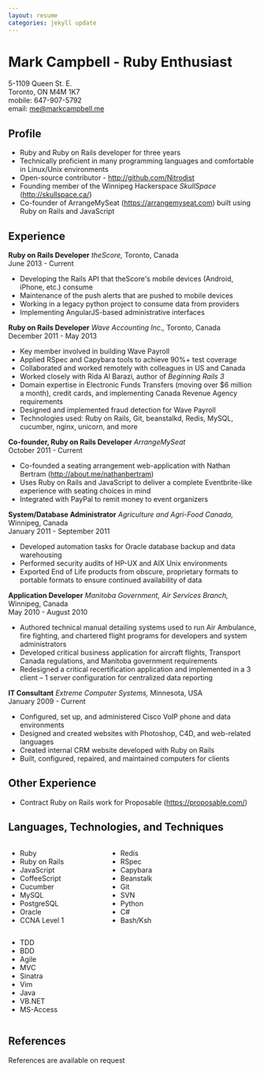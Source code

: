 ```yaml
---
layout: resume
categories: jekyll update
---
```


# Mark Campbell - Ruby Enthusiast

5-1109 Queen St. E.  
Toronto, ON M4M 1K7  
mobile: 647-907-5792  
email: [me@markcampbell.me](mailto:me@markcampbell.me)

## Profile

* Ruby and Ruby on Rails developer for three years
* Technically proficient in many programming languages and comfortable in Linux/Unix environments
* Open-source contributor - <a href="http://github.com/Nitrodist">http://github.com/Nitrodist</a>
* Founding member of the Winnipeg Hackerspace *SkullSpace* (<a href="http://skullspace.ca/">http://skullspace.ca/</a>)
* Co-founder of ArrangeMySeat (<a href="https://arrangemyseat.com">https://arrangemyseat.com</a>)  built using Ruby on Rails and JavaScript

## Experience

**Ruby on Rails Developer**
*theScore,* Toronto, Canada  
June 2013 - Current

* Developing the Rails API that theScore's mobile devices (Android, iPhone, etc.) consume
* Maintenance of the push alerts that are pushed to mobile devices
* Working in a legacy python project to consume data from providers
* Implementing AngularJS-based administrative interfaces

**Ruby on Rails Developer**
*Wave Accounting Inc.,* Toronto, Canada  
December 2011 - May 2013

* Key member involved in building Wave Payroll
* Applied RSpec and Capybara tools to achieve 90%+ test coverage
* Collaborated and worked remotely with colleagues in US and Canada
* Worked closely with Rida Al Barazi, author of *Beginning Rails 3*
* Domain expertise in Electronic Funds Transfers (moving over $6 million a month), credit cards, and implementing Canada Revenue Agency requirements
* Designed and implemented fraud detection for Wave Payroll
* Technologies used: Ruby on Rails, Git, beanstalkd, Redis, MySQL, cucumber, nginx, unicorn, and more

**Co-founder, Ruby on Rails Developer**
*ArrangeMySeat*  
October 2011 - Current

* Co-founded a seating arrangement web-application with Nathan Bertram (<a href="http://about.me/nathanbertram">http://about.me/nathanbertram</a>)
* Uses Ruby on Rails and JavaScript to deliver a complete Eventbrite-like experience with seating choices in mind
* Integrated with PayPal to remit money to event organizers

**System/Database Administrator**
*Agriculture and Agri-Food Canada,* Winnipeg, Canada  
January 2011 - September 2011

* Developed automation tasks for Oracle database backup and data warehousing
* Performed security audits of HP-UX and AIX Unix environments
* Exported End of Life products from obscure, proprietary formats to portable formats to ensure continued availability of data


**Application Developer**
*Manitoba Government, Air Services Branch,* Winnipeg, Canada  
May 2010 - August 2010

* Authored technical manual detailing systems used to run Air Ambulance, fire fighting, and chartered flight programs for developers and system administrators
* Developed critical business application for aircraft flights, Transport Canada regulations, and Manitoba government requirements
* Redesigned a critical recertification application and implemented in a 3 client – 1 server configuration for centralized data reporting

**IT Consultant**
*Extreme Computer Systems,* Minnesota, USA  
January 2009 - Current

* Configured, set up, and administered Cisco VoIP phone and data environments
* Designed and created websites with Photoshop, C4D, and web-related languages
* Created internal CRM website developed with Ruby on Rails
* Built, configured, repaired, and maintained computers for clients

## Other Experience

* Contract Ruby on Rails work for Proposable (<a href="https://proposable.com">https://proposable.com/</a>)

<h2 style="page-break-before: always">Languages, Technologies, and Techniques</h2>

<div style="display: inline-block; min-width: 200px;">
<ul>
  <li>Ruby</li>
  <li>Ruby on Rails</li>
  <li>JavaScript</li>
  <li>CoffeeScript</li>
  <li>Cucumber</li>
  <li>MySQL</li>
  <li>PostgreSQL</li>
  <li>Oracle</li>
  <li>CCNA Level 1</li>
</ul>
</div>
<div style="display: inline-block; vertical-align: top; min-width: 200px;">
<ul>
  <li>Redis</li>
  <li>RSpec</li>
  <li>Capybara</li>
  <li>Beanstalk</li>
  <li>Git</li>
  <li>SVN</li>
  <li>Python</li>
  <li>C#</li>
  <li>Bash/Ksh</li>
</ul>
</div>
<div style="display: inline-block; vertical-align: top; min-width: 200px;">
<ul>
  <li>TDD</li>
  <li>BDD</li>
  <li>Agile</li>
  <li>MVC</li>
  <li>Sinatra</li>
  <li>Vim</li>
  <li>Java</li>
  <li>VB.NET</li>
  <li>MS-Access</li>
</ul>
</div>

## References

References are available on request
